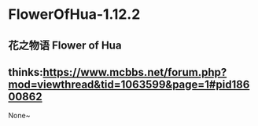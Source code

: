 # FlowerOfHua-1.12.2
花之物语
Flower of Hua
----------------------------
thinks:https://www.mcbbs.net/forum.php?mod=viewthread&tid=1063599&page=1#pid18600862
----------------------------
None~
